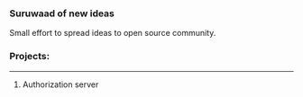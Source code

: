 ### Suruwaad of new ideas

Small effort to spread ideas to open source community.

### Projects:
-------------------
1. Authorization server
